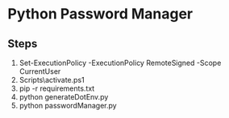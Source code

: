 # Python Password Manager
## Steps
1. Set-ExecutionPolicy -ExecutionPolicy RemoteSigned -Scope CurrentUser
2. Scripts\activate.ps1
3. pip -r requirements.txt
4. python generateDotEnv.py
4. python passwordManager.py